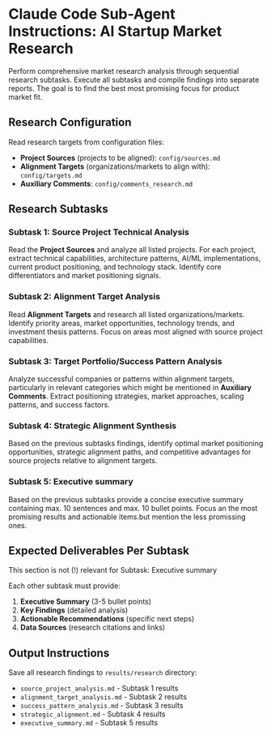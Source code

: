 # Claude Code Sub-Agent Instructions: AI Startup Market Research

Perform comprehensive market research analysis through sequential research subtasks. Execute all subtasks and compile findings into separate reports. The goal is to find the best most promising focus for product market fit.

## Research Configuration

Read research targets from configuration files:

- **Project Sources** (projects to be aligned): `config/sources.md`
- **Alignment Targets** (organizations/markets to align with): `config/targets.md`
- **Auxiliary Comments**: `config/comments_research.md`

## Research Subtasks

### Subtask 1: Source Project Technical Analysis

Read the **Project Sources** and analyze all listed projects. For each project, extract technical capabilities, architecture patterns, AI/ML implementations, current product positioning, and technology stack. Identify core differentiators and market positioning signals.

### Subtask 2: Alignment Target Analysis

Read **Alignment Targets** and research all listed organizations/markets. Identify priority areas, market opportunities, technology trends, and investment thesis patterns. Focus on areas most aligned with source project capabilities.

### Subtask 3: Target Portfolio/Success Pattern Analysis

Analyze successful companies or patterns within alignment targets, particularly in relevant categories which might be mentioned in **Auxiliary Comments**. Extract positioning strategies, market approaches, scaling patterns, and success factors.

### Subtask 4: Strategic Alignment Synthesis

Based on the previous subtasks findings, identify optimal market positioning opportunities, strategic alignment paths, and competitive advantages for source projects relative to alignment targets.

### Subtask 5: Executive summary

Based on the previous subtasks provide a concise executive summary containing max. 10 sentences and max. 10 bullet points. Focus an the most promising results and actionable items.but mention the less promissing ones.

## Expected Deliverables Per Subtask

This section is not (!) relevant for Subtask: Executive summary

Each other subtask must provide:

1. **Executive Summary** (3-5 bullet points)
2. **Key Findings** (detailed analysis)
3. **Actionable Recommendations** (specific next steps)
4. **Data Sources** (research citations and links)

## Output Instructions

Save all research findings to `results/research` directory:

- `source_project_analysis.md` - Subtask 1 results
- `alignment_target_analysis.md` - Subtask 2 results  
- `success_pattern_analysis.md` - Subtask 3 results
- `strategic_alignment.md` - Subtask 4 results
- `executive_summary.md` - Subtask 5 results

